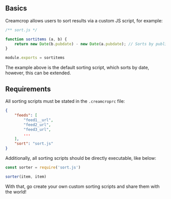 ## Basics

Creamcrop allows users to sort results via a custom JS script, for example:

```javascript
/** sort.js */

function sortitems (a, b) {
    return new Date(b.pubdate) - new Date(a.pubdate); // Sorts by publication date
}

module.exports = sortitems
```

The example above is the default sorting script, which sorts by date, however, this can be extended.


## Requirements

All sorting scripts must be stated in the `.creamcroprc` file:

```JSON
{
    "feeds": [
        "feed1__url",
        "feed2_url",
        "feed3_url",
        ...
    ],
    "sort": "sort.js"
}
```
Additionally, all sorting scripts should be directly executable, like below:
```javascript
const sorter = require('sort.js')

sorter(item, item)
```
With that, go create your own custom sorting scripts and share them with the world!

